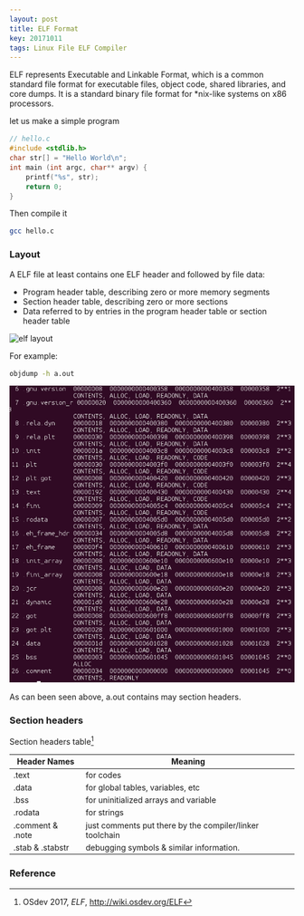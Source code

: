 ```yaml
---
layout: post
title: ELF Format 
key: 20171011
tags: Linux File ELF Compiler
---
```


ELF represents Executable and Linkable Format, which is a common standard file format for executable files, object code, shared libraries, and core dumps. It is a standard binary file format for *nix-like systems on x86 processors.

let us make a simple program

```c
// hello.c
#include <stdlib.h>
char str[] = "Hello World\n";
int main (int argc, char** argv) {
    printf("%s", str);
    return 0;
}
```

Then compile it

```sh
gcc hello.c 
```

### Layout

A ELF file at least contains one ELF header and followed by file data: 

* Program header table, describing zero or more memory segments
* Section header table, describing zero or more sections
* Data referred to by entries in the program header table or section header table

![elf layout](https://upload.wikimedia.org/wikipedia/commons/thumb/7/77/Elf-layout--en.svg/520px-Elf-layout--en.svg.png)

For example:

```sh
objdump -h a.out
```

![elf layout](/assets/img/toyOS/elflayout.png)

As can been seen above, a.out contains may section headers.

### Section headers

Section headers table[^1]

Header Names | Meaning 
--- | ---
.text | for codes
.data | for global tables, variables, etc
.bss  | for uninitialized arrays and variable
.rodata | for strings 
.comment & .note | just comments put there by the compiler/linker toolchain
.stab & .stabstr |	debugging symbols & similar information.

### Reference

[^1]: OSdev 2017, *ELF*, http://wiki.osdev.org/ELF




